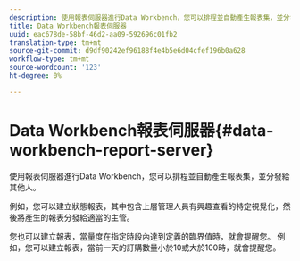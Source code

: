 ```yaml
---
description: 使用報表伺服器進行Data Workbench，您可以排程並自動產生報表集，並分發給其他人。
title: Data Workbench報表伺服器
uuid: eac678de-58bf-46d2-aa09-592696c01fb2
translation-type: tm+mt
source-git-commit: d9df90242ef96188f4e4b5e6d04cfef196b0a628
workflow-type: tm+mt
source-wordcount: '123'
ht-degree: 0%

---
```



# Data Workbench報表伺服器{#data-workbench-report-server}

使用報表伺服器進行Data Workbench，您可以排程並自動產生報表集，並分發給其他人。

例如，您可以建立狀態報表，其中包含上層管理人員有興趣查看的特定視覺化，然後將產生的報表分發給適當的主管。

您也可以建立報表，當量度在指定時段內達到定義的臨界值時，就會提醒您。 例如，您可以建立報表，當前一天的訂購數量小於10或大於100時，就會提醒您。
